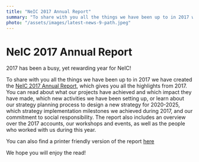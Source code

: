 ```yaml
---
title: "NeIC 2017 Annual Report"
summary: "To share with you all the things we have been up to in 2017 we have created the NeIC 2017 Annual Report. We hope you will enjoy the read!"
photo: "/assets/images/latest-news-9-path.jpeg"
---
```


NeIC 2017 Annual Report
===========================

2017 has been a busy, yet rewarding year for NeIC!

To share with you all the things we have been up to in 2017 we have created the [NeIC 2017 Annual Report](https://wiki.neic.no/w/ext/img_auth.php/3/34/NeIC_Annual_Report_2017_3_spreads.pdf), which gives you all the highlights from 2017. You can read about what our projects have achieved and which impact they have made, which new activities we have been setting up, or learn about our strategy planning process to design a new strategy for 2020-2025, which strategy implementation milestones we achieved during 2017, and our commitment to social responsibility. The report also includes an overview over the 2017 accounts, our workshops and events, as well as the people who worked with us during this year.

You can also find a printer friendly version of the report [here](https://wiki.neic.no/w/ext/img_auth.php/8/80/NeIC_Annual_Report_2017_3_single.pdf)

We hope you will enjoy the read! 
